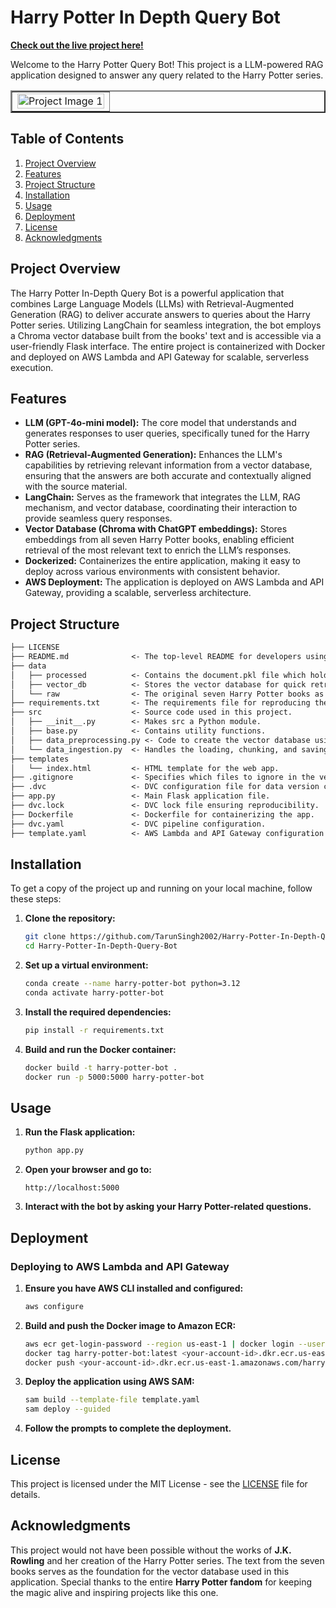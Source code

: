 # Harry Potter In Depth Query Bot

**[Check out the live project here!](https://glmhyiev9c.execute-api.us-east-1.amazonaws.com/Prod/)**

Welcome to the Harry Potter Query Bot! This project is a LLM-powered RAG application designed to answer any query related to the Harry Potter series.

<table border="2" style="width:100%; border-collapse: collapse;">
  <tr>
    <td><img src="https://github.com/user-attachments/assets/b5d9b774-0695-4cf9-912c-c93e052701ca" alt="Project Image 1" style="width:100%;"></td>
  </tr>
</table>

## Table of Contents

1. [Project Overview](#project-overview)
2. [Features](#features)
3. [Project Structure](#project-structure)
4. [Installation](#installation)
5. [Usage](#usage)
6. [Deployment](#deployment)
7. [License](#license)
8. [Acknowledgments](#acknowledgments)

## Project Overview

The Harry Potter In-Depth Query Bot is a powerful application that combines Large Language Models (LLMs) with Retrieval-Augmented Generation (RAG) to deliver accurate answers to queries about the Harry Potter series. Utilizing LangChain for seamless integration, the bot employs a Chroma vector database built from the books' text and is accessible via a user-friendly Flask interface. The entire project is containerized with Docker and deployed on AWS Lambda and API Gateway for scalable, serverless execution.

## Features

- **LLM (GPT-4o-mini model):** The core model that understands and generates responses to user queries, specifically tuned for the Harry Potter series.
- **RAG (Retrieval-Augmented Generation):** Enhances the LLM's capabilities by retrieving relevant information from a vector database, ensuring that the answers are both accurate and contextually aligned with the source material.
- **LangChain:** Serves as the framework that integrates the LLM, RAG mechanism, and vector database, coordinating their interaction to provide seamless query responses.
- **Vector Database (Chroma with ChatGPT embeddings):** Stores embeddings from all seven Harry Potter books, enabling efficient retrieval of the most relevant text to enrich the LLM’s responses.
- **Dockerized:** Containerizes the entire application, making it easy to deploy across various environments with consistent behavior.
- **AWS Deployment:** The application is deployed on AWS Lambda and API Gateway, providing a scalable, serverless architecture.

## Project Structure

```markdown
├── LICENSE
├── README.md              <- The top-level README for developers using this project.
├── data
│   ├── processed          <- Contains the document.pkl file which holds the chunks of text.
│   ├── vector_db          <- Stores the vector database for quick retrieval.
│   └── raw                <- The original seven Harry Potter books as text files.
├── requirements.txt       <- The requirements file for reproducing the environment.
├── src                    <- Source code used in this project.
│   ├── __init__.py        <- Makes src a Python module.
│   ├── base.py            <- Contains utility functions.
│   ├── data_preprocessing.py <- Code to create the vector database using Chroma and OpenAIEmbeddings.
│   └── data_ingestion.py  <- Handles the loading, chunking, and saving of text data.
├── templates
│   └── index.html         <- HTML template for the web app.
├── .gitignore             <- Specifies which files to ignore in the version control.
├── .dvc                   <- DVC configuration file for data version control.
├── app.py                 <- Main Flask application file.
├── dvc.lock               <- DVC lock file ensuring reproducibility.
├── Dockerfile             <- Dockerfile for containerizing the app.
├── dvc.yaml               <- DVC pipeline configuration.
├── template.yaml          <- AWS Lambda and API Gateway configuration template.

```
## Installation

To get a copy of the project up and running on your local machine, follow these steps:

1. **Clone the repository:**
    ```bash
    git clone https://github.com/TarunSingh2002/Harry-Potter-In-Depth-Query-Bot.git
    cd Harry-Potter-In-Depth-Query-Bot
    ```

2. **Set up a virtual environment:**
    ```bash
    conda create --name harry-potter-bot python=3.12
    conda activate harry-potter-bot
    ```

3. **Install the required dependencies:**
    ```bash
    pip install -r requirements.txt
    ```

4. **Build and run the Docker container:**
    ```bash
    docker build -t harry-potter-bot .
    docker run -p 5000:5000 harry-potter-bot
    ```

## Usage

1. **Run the Flask application:**
    ```bash
    python app.py
    ```

2. **Open your browser and go to:**
    ```
    http://localhost:5000
    ```

3. **Interact with the bot by asking your Harry Potter-related questions.**

## Deployment

### Deploying to AWS Lambda and API Gateway

1. **Ensure you have AWS CLI installed and configured:**
    ```bash
    aws configure
    ```

2. **Build and push the Docker image to Amazon ECR:**
    ```bash
    aws ecr get-login-password --region us-east-1 | docker login --username AWS --password-stdin <your-account-id>.dkr.ecr.us-east-1.amazonaws.com
    docker tag harry-potter-bot:latest <your-account-id>.dkr.ecr.us-east-1.amazonaws.com/harry-potter-bot:latest
    docker push <your-account-id>.dkr.ecr.us-east-1.amazonaws.com/harry-potter-bot:latest
    ```

3. **Deploy the application using AWS SAM:**
    ```bash
    sam build --template-file template.yaml
    sam deploy --guided
    ```

4. **Follow the prompts to complete the deployment.**

## License

This project is licensed under the MIT License - see the [LICENSE](https://github.com/TarunSingh2002/Harry-Potter-In-Depth-Query-Bot/blob/main/LICENSE.txt) file for details.

## Acknowledgments

This project would not have been possible without the works of **J.K. Rowling** and her creation of the Harry Potter series. The text from the seven books serves as the foundation for the vector database used in this application. Special thanks to the entire **Harry Potter fandom** for keeping the magic alive and inspiring projects like this one.
